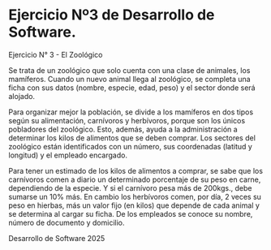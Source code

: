 # Ejercicio Nº3 de Desarrollo de Software. 

Ejercicio N° 3 - El Zoológico

Se trata de un zoológico que solo cuenta con una clase de animales, 
los mamíferos. Cuando un nuevo animal llega al zoológico, se completa 
una ficha con sus datos (nombre, especie, edad, peso) y el sector donde 
será alojado. 

Para organizar mejor la población, se divide a los mamíferos en dos 
tipos según su alimentación, carnívoros y herbívoros, porque son los 
únicos pobladores del zoológico. Esto, además, ayuda a la administración 
a determinar los kilos de alimentos que se deben comprar.
Los sectores del zoológico están identificados con un número, sus 
coordenadas (latitud y longitud) y el empleado encargado.

Para tener un estimado de los kilos de alimentos a comprar, se sabe 
que los carnívoros comen a diario un determinado porcentaje de su peso 
en carne, dependiendo de la especie. Y si el carnívoro pesa más de 200kgs., 
debe sumarse un 10% más. En cambio los herbívoros comen, por día, 
2 veces su peso en hierbas, más un valor fijo (en kilos) que depende de 
cada animal y se determina al cargar su ficha. De los empleados se conoce su nombre, número de documento y domicilio.

Desarrollo de Software 2025 
